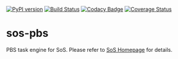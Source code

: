 [![PyPI version](https://badge.fury.io/py/sos-pbs.svg)](https://badge.fury.io/py/sos-pbs)
[![Build Status](https://travis-ci.org/vatlab/sos-pbs.svg?branch=master)](https://travis-ci.org/vatlab/sos-pbs)
[![Codacy Badge](https://api.codacy.com/project/badge/Grade/46ae533bdb614265a9fe78f077e54d87)](https://www.codacy.com/app/BoPeng/sos-pbs?utm_source=github.com&amp;utm_medium=referral&amp;utm_content=vatlab/sos-pbs&amp;utm_campaign=Badge_Grade)
[![Coverage Status](https://coveralls.io/repos/github/vatlab/sos-pbs/badge.svg)](https://coveralls.io/github/vatlab/sos-pbs)

# sos-pbs
PBS task engine for SoS. Please refer to [SoS Homepage](http://vatlab.github.io/SoS/) for details.


